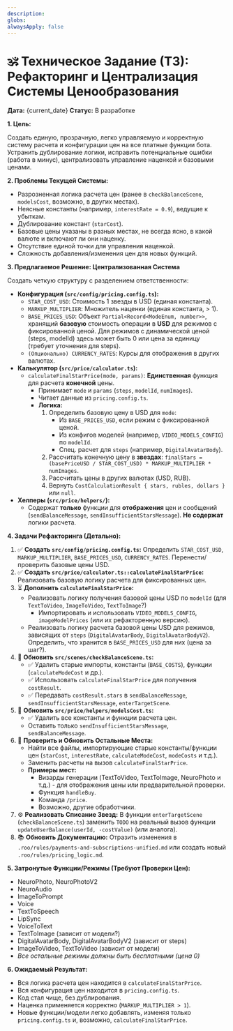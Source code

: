 ```yaml
---
description: 
globs: 
alwaysApply: false
---
```

# 🕉️ Техническое Задание (ТЗ): Рефакторинг и Централизация Системы Ценообразования

**Дата:** {current_date}
**Статус:** В разработке

**1. Цель:**

Создать единую, прозрачную, легко управляемую и корректную систему расчета и конфигурации цен на все платные функции бота. Устранить дублирование логики, исправить потенциальные ошибки (работа в минус), централизовать управление наценкой и базовыми ценами.

**2. Проблемы Текущей Системы:**

*   Разрозненная логика расчета цен (ранее в `checkBalanceScene`, `modelsCost`, возможно, в других местах).
*   Неясные константы (например, `interestRate = 0.9`), ведущие к убыткам.
*   Дублирование констант (`starCost`).
*   Базовые цены указаны в разных местах, не всегда ясно, в какой валюте и включают ли они наценку.
*   Отсутствие единой точки для управления наценкой.
*   Сложность добавления/изменения цен для новых функций.

**3. Предлагаемое Решение: Централизованная Система**

Создать четкую структуру с разделением ответственности:

*   **Конфигурация (`src/config/pricing.config.ts`):**
    *   `STAR_COST_USD`: Стоимость 1 звезды в USD (единая константа).
    *   `MARKUP_MULTIPLIER`: Множитель наценки (единая константа, > 1).
    *   `BASE_PRICES_USD`: Объект `Partial<Record<ModeEnum, number>>`, хранящий **базовую** стоимость операции в **USD** для режимов с фиксированной ценой. Для режимов с динамической ценой (steps, modelId) здесь может быть 0 или цена за единицу (требует уточнения для steps).
    *   `(Опционально) CURRENCY_RATES`: Курсы для отображения в других валютах.
*   **Калькулятор (`src/price/calculator.ts`):**
    *   `calculateFinalStarPrice(mode, params)`: **Единственная** функция для расчета **конечной** цены.
        *   Принимает `mode` и `params` (`steps`, `modelId`, `numImages`).
        *   Читает данные из `pricing.config.ts`.
        *   **Логика:**
            1.  Определить базовую цену в USD для `mode`:
                *   Из `BASE_PRICES_USD`, если режим с фиксированной ценой.
                *   Из конфигов моделей (например, `VIDEO_MODELS_CONFIG`) по `modelId`.
                *   Спец. расчет для `steps` (например, `DigitalAvatarBody`).
            2.  Рассчитать конечную цену в **звездах**: `finalStars = (basePriceUSD / STAR_COST_USD) * MARKUP_MULTIPLIER * numImages`.
            3.  Рассчитать цены в других валютах (USD, RUB).
            4.  Вернуть `CostCalculationResult { stars, rubles, dollars }` или `null`.
*   **Хелперы (`src/price/helpers/`):**
    *   Содержат **только** функции для **отображения** цен и сообщений (`sendBalanceMessage`, `sendInsufficientStarsMessage`). **Не содержат** логики расчета.

**4. Задачи Рефакторинга (Детально):**

1.  ✅ **Создать `src/config/pricing.config.ts`:** Определить `STAR_COST_USD`, `MARKUP_MULTIPLIER`, `BASE_PRICES_USD`, `CURRENCY_RATES`. Перенести/проверить базовые цены USD.
2.  ✅ **Создать `src/price/calculator.ts::calculateFinalStarPrice`:** Реализовать базовую логику расчета для фиксированных цен.
3.  ⏳ **Дополнить `calculateFinalStarPrice`:**
    *   Реализовать логику получения базовой цены USD по `modelId` (для `TextToVideo`, `ImageToVideo`, `TextToImage`?)
        *   Импортировать и использовать `VIDEO_MODELS_CONFIG`, `imageModelPrices` (или их рефакторенную версию).
    *   Реализовать логику расчета базовой цены USD для режимов, зависящих от `steps` (`DigitalAvatarBody`, `DigitalAvatarBodyV2`). Определить, что хранится в `BASE_PRICES_USD` для них (цена за шаг?).
4.  🔄 **Обновить `src/scenes/checkBalanceScene.ts`:**
    *   ✅ Удалить старые импорты, константы (`BASE_COSTS`), функции (`calculateModeCost` и др.).
    *   ✅ Использовать `calculateFinalStarPrice` для получения `costResult`.
    *   ✅ Передавать `costResult.stars` в `sendBalanceMessage`, `sendInsufficientStarsMessage`, `enterTargetScene`.
5.  🔄 **Обновить `src/price/helpers/modelsCost.ts`:**
    *   ✅ Удалить все константы и функции расчета цен.
    *   Оставить только `sendInsufficientStarsMessage`, `sendBalanceMessage`.
6.  🔄 **Проверить и Обновить Остальные Места:**
    *   Найти все файлы, импортирующие старые константы/функции цен (`starCost`, `interestRate`, `calculateModeCost`, `modeCosts` и т.д.).
    *   Заменить расчеты на вызов `calculateFinalStarPrice`.
    *   **Примеры мест:**
        *   Визарды генерации (TextToVideo, TextToImage, NeuroPhoto и т.д.) - для отображения цены или предварительной проверки.
        *   Функция `handleBuy`.
        *   Команда `/price`.
        *   Возможно, другие обработчики.
7.  ⚙️ **Реализовать Списание Звезд:** В функции `enterTargetScene` (`checkBalanceScene.ts`) заменить `TODO` на реальный вызов функции `updateUserBalance(userId, -costValue)` (или аналога).
8.  📚 **Обновить Документацию:** Отразить изменения в `.roo/rules/payments-and-subscriptions-unified.md` или создать новый `.roo/rules/pricing_logic.md`.

**5. Затронутые Функции/Режимы (Требуют Проверки Цен):**

*   NeuroPhoto, NeuroPhotoV2
*   NeuroAudio
*   ImageToPrompt
*   Voice
*   TextToSpeech
*   LipSync
*   VoiceToText
*   TextToImage (зависит от модели?)
*   DigitalAvatarBody, DigitalAvatarBodyV2 (зависит от steps)
*   ImageToVideo, TextToVideo (зависит от модели)
*   *Все остальные режимы должны быть бесплатными (цена 0)*

**6. Ожидаемый Результат:**

*   Вся логика расчета цен находится в `calculateFinalStarPrice`.
*   Вся конфигурация цен находится в `pricing.config.ts`.
*   Код стал чище, без дублирования.
*   Наценка применяется корректно (`MARKUP_MULTIPLIER > 1`).
*   Новые функции/модели легко добавлять, изменяя только `pricing.config.ts` и, возможно, `calculateFinalStarPrice`.

